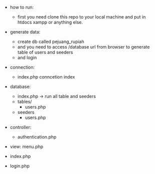 - how to run:
    - first you need clone this repo to your local machine and put in htdocs xampp or anything else.

- generate data:
    + create db called pejuang_rupiah
    + and you need to access /database url from browser to generate table of users and seeders
    + and login

- connection:
    + index.php conncetion index
- database:
    + index.php -> run all table and seeders
    + tables/
        - users.php
    + seeders
        - users.php
- controller:
    + authentication.php
- view:
    menu.php
- index.php
- login.php
    